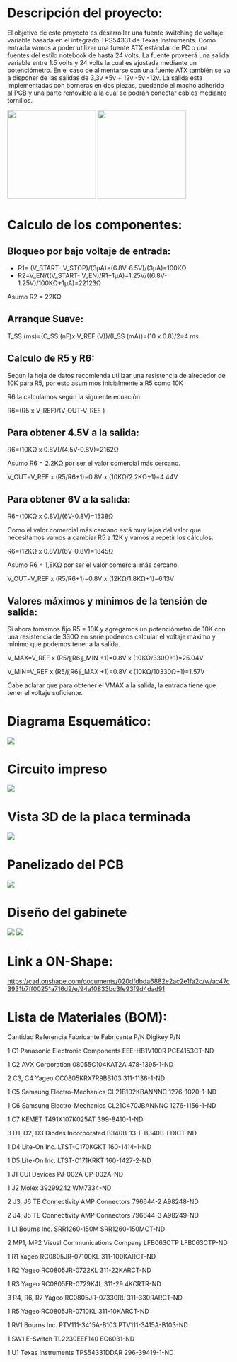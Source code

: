 # Descripción del proyecto:

El objetivo de este proyecto es desarrollar una fuente switching de voltaje variable basada en el integrado TPS54331 de Texas Instruments. Como entrada vamos a poder utilizar una fuente ATX estándar de PC o una fuentes del estilo notebook de hasta 24 volts. La fuente proveerá una salida variable entre 1.5 volts y 24 volts la cual es ajustada mediante un potenciómetro. En el caso de alimentarse con una fuente ATX también se va a disponer de las salidas de 3,3v +5v + 12v -5v -12v.
La salida esta implementadas con borneras en dos piezas, quedando el macho adherido al PCB y una parte removible a la cual se podrán conectar cables mediante tornillos.

<img src="./Informe/bornera1.png" height=200/>
<img src="./Informe/bornera2.png" height=200/>

# Calculo de los componentes:
## Bloqueo por bajo voltaje de entrada:

* R1=  (V_START- V_STOP)/(3µA)=(6.8V-6.5V)/(3µA)=100KΩ
* R2=V_EN/((V_START- V_EN)/R1+1µA)=1.25V/((6.8V-1.25V)/100KΩ+1µA)=22123Ω

Asumo R2 = 22KΩ

## Arranque Suave:

T_SS (ms)=(C_SS (nF)x V_REF (V))/(I_SS (mA))=(10 x 0.8)/2=4 ms

## Calculo de R5 y R6:

Según la hoja de datos recomienda utilizar una resistencia de alrededor de 10K para R5, por esto asumimos inicialmente a R5 como 10K

R6 la calculamos según la siguiente ecuación:

R6=(R5 x V_REF)/(V_OUT-V_REF )

## Para obtener 4.5V a la salida:

R6=(10KΩ x 0.8V)/(4.5V-0.8V)=2162Ω 

Asumo R6 = 2.2KΩ por ser el valor comercial más cercano.

V_OUT=V_REF  x (R5/R6+1)=0.8V x (10KΩ/2.2KΩ+1)=4.44V

## Para obtener 6V a la salida:
R6=(10KΩ x 0.8V)/(6V-0.8V)=1538Ω

Como el valor comercial más cercano está muy lejos del valor que necesitamos vamos a cambiar R5 a 12K y vamos a repetir los cálculos.

R6=(12KΩ x 0.8V)/(6V-0.8V)=1845Ω

Asumo R6 = 1,8KΩ  por ser el valor comercial más cercano.

V_OUT=V_REF  x (R5/R6+1)=0.8V x (12KΩ/1.8KΩ+1)=6.13V

## Valores máximos y mínimos de la tensión de salida:

Si ahora tomamos fijo R5 = 10K y agregamos un potenciómetro de 10K con una resistencia de 330Ω en serie podemos calcular el voltaje máximo y mínimo que podemos tener a la salida.

V_MAX=V_REF  x (R5/〖R6〗_MIN +1)=0.8V x (10KΩ/330Ω+1)=25.04V

V_MIN=V_REF  x (R5/〖R6〗_MAX +1)=0.8V x (10KΩ/10330Ω+1)=1.57V

Cabe aclarar que para obtener el VMAX a la salida, la entrada tiene que tener el voltaje suficiente.

# Diagrama Esquemático:

<img src="./Informe/Esquematico.jpg">

# Circuito impreso

<img src="./Informe/PCB.png">

# Vista 3D de la placa terminada

<img src="./Informe/PCB 3D.png">

# Panelizado del PCB

<img src="./Informe/Panelizado.png">

# Diseño del gabinete

<img src=".\Informe\Ensamblaje 3D-1.png">

<img src=".\Informe\Ensamblaje 3D-2.png">

# Link a ON-Shape:

https://cad.onshape.com/documents/020dfdbda6882e2ac2e1fa2c/w/ac47c3931b7ff00251a716d9/e/94a10833bc3fe93f9d4dad91


# Lista de Materiales (BOM):

Cantidad	Referencia	Fabricante	Fabricante P/N	Digikey P/N

1	C1	Panasonic Electronic Components	EEE-HB1V100R	PCE4153CT-ND

1	C2	AVX Corporation	08055C104KAT2A	478-1395-1-ND

2	C3, C4	Yageo	CC0805KRX7R9BB103	311-1136-1-ND

1	C5	Samsung Electro-Mechanics	CL21B102KBANNNC	1276-1020-1-ND

1	C6	Samsung Electro-Mechanics	CL21C470JBANNNC	1276-1156-1-ND

1	C7	KEMET	T491X107K025AT	399-8410-1-ND

3	D1, D2, D3	Diodes Incorporated	B340B-13-F	B340B-FDICT-ND

1	D4	Lite-On Inc.	LTST-C170KGKT	160-1414-1-ND

1	D5	Lite-On Inc.	LTST-C171KRKT	160-1427-2-ND

1	J1	CUI Devices	PJ-002A	CP-002A-ND

1	J2	Molex	39299242	WM7334-ND

2	J3, J6	TE Connectivity AMP Connectors	796644-2	A98248-ND

2	J4, J5	TE Connectivity AMP Connectors	796644-3	A98249-ND

1	L1	Bourns Inc.	SRR1260-150M	SRR1260-150MCT-ND

2	MP1, MP2	Visual Communications Company	LFB063CTP	LFB063CTP-ND

1	R1	Yageo	RC0805JR-07100KL	311-100KARCT-ND

1	R2	Yageo	RC0805JR-0722KL	311-22KARCT-ND

1	R3	Yageo	RC0805FR-0729K4L	311-29.4KCRTR-ND

3	R4, R6, R7	Yageo	RC0805JR-07330RL	311-330RARCT-ND

1	R5	Yageo	RC0805JR-0710KL	311-10KARCT-ND

1	RV1	Bourns Inc.	PTV111-3415A-B103	PTV111-3415A-B103-ND

1	SW1	E-Switch	TL2230EEF140	EG6031-ND

1	U1	Texas Instruments	TPS54331DDAR	296-39419-1-ND
